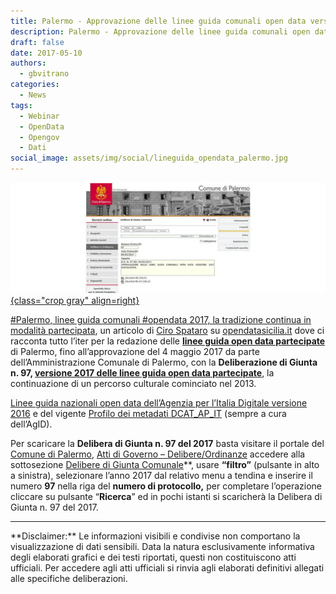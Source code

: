 ```yaml
---
title: Palermo - Approvazione delle linee guida comunali open data versione 2017 partecipate
description: Palermo - Approvazione delle linee guida comunali open data versione 2017 partecipate
draft: false
date: 2017-05-10
authors:
  - gbvitrano
categories:
  - News
tags:
  - Webinar
  - OpenData
  - Opengov
  - Dati
social_image: assets/img/social/lineguida_opendata_palermo.jpg  
--- 
```

<style>
.md-typeset code { background-color: #fff0;}  
.md-typeset pre>code { background-color: #fff0;}  
</style>
[![linee-guida](lineguida_opendata_palermo.jpg "Palermo - Approvazione delle linee guida comunali open data versione 2017 partecipate" ){class="crop gray" align=right}](index.md)

[#Palermo, linee guida comunali #opendata 2017, la tradizione continua in modalità partecipata](http://opendatasicilia.it/2017/05/09/palermo-linee-guida-comunali-opendata-2017-la-tradizione-continua-in-modalita-partecipata/), un articolo di [Ciro Spataro](https://twitter.com/cirospat) su [opendatasicilia.it](http://opendatasicilia.it//) dove ci racconta tutto l’iter per la redazione delle **[linee guida open data partecipate](https://docs.google.com/document/d/1GNpfBB-kuUihzoTQmg7fgfloRIdph1tDQE7lx8lKZSo/edit)** di Palermo, fino all’approvazione del 4 maggio 2017 da parte dell’Amministrazione Comunale di Palermo, con la **Deliberazione di Giunta n. 97, [versione 2017 delle linee guida open data partecipate](https://docs.google.com/document/d/1GNpfBB-kuUihzoTQmg7fgfloRIdph1tDQE7lx8lKZSo/edit)**, la continuazione di un percorso culturale cominciato nel 2013.<!-- more -->

[Linee guida nazionali open data dell’Agenzia per l’Italia Digitale versione 2016](http://www.dati.gov.it/sites/default/files/LG2016_0.pdf) e del vigente [Profilo dei metadati DCAT\_AP\_IT](http://www.dati.gov.it/content/dcat-ap-it-v10-profilo-italiano-dcat-ap-0) (sempre a cura dell’AgID).

Per scaricare la **Delibera di Giunta n. 97 del 2017** basta visitare il portale del [Comune di Palermo](https://www.comune.palermo.it/), [Atti di Governo – Delibere/Ordinanze](https://servizionline.comune.palermo.it/portcitt/jsp/home.jsp?modo=info&info=servizi.jsp&ARECOD=60&SERCOD=-1&sportello=portcitt) accedere alla sottosezione [Delibere di Giunta Comunale](https://servizionline.comune.palermo.it/portcitt/jsp/home.jsp?modo=tabella)**, usare **“filtro”** (pulsante in alto a sinistra), selezionare l’anno 2017 dal relativo menu a tendina e inserire il numero **97** nella riga del **numero di protocollo,** per completare l’operazione cliccare su pulsante “**Ricerca**” ed in pochi istanti si scaricherà la Delibera di Giunta n. 97 del 2017.

<hr>
**Disclaimer:** Le informazioni visibili e condivise non comportano la visualizzazione di dati sensibili. Data la natura esclusivamente informativa degli elaborati grafici e dei testi riportati, questi non costituiscono atti ufficiali. Per accedere agli atti ufficiali si rinvia agli elaborati definitivi allegati alle specifiche deliberazioni.